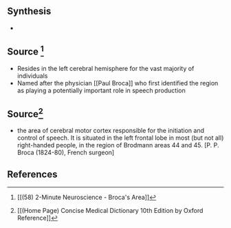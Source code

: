 ## Synthesis
- 
## Source [^1]
- Resides in the left cerebral hemisphere for the vast majority of individuals
- Named after the physician [[Paul Broca]] who first identified the region as playing a potentially important role in speech production
## Source[^2]
- the area of cerebral motor cortex responsible for the initiation and control of speech. It is situated in the left frontal lobe in most (but not all) right-handed people, in the region of Brodmann areas 44 and 45. \[P. P. Broca (1824-80), French surgeon]
## References

[^1]: [[(58) 2-Minute Neuroscience - Broca's Area]]
[^2]: [[(Home Page) Concise Medical Dictionary 10th Edition by Oxford Reference]]